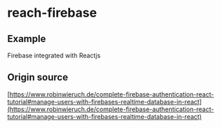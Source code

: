 # reach-firebase

## Example
Firebase integrated with Reactjs

## Origin source
[https://www.robinwieruch.de/complete-firebase-authentication-react-tutorial#manage-users-with-firebases-realtime-database-in-react](https://www.robinwieruch.de/complete-firebase-authentication-react-tutorial#manage-users-with-firebases-realtime-database-in-react)